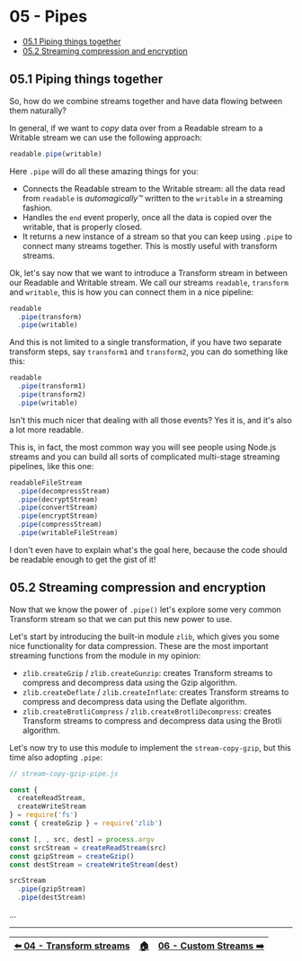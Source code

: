 # 05 - Pipes

- [05.1 Piping things together](#051-piping-things-together)
- [05.2 Streaming compression and encryption](#052-streaming-compression-and-encryption)


## 05.1 Piping things together

So, how do we combine streams together and have data flowing between them naturally?

In general, if we want to *copy* data over from a Readable stream to a Writable stream we can use the following approach:

```javascript
readable.pipe(writable)
```

Here `.pipe` will do all these amazing things for you:

 - Connects the Readable stream to the Writable stream: all the data read from `readable` is *automagically™️* written to the `writable` in a streaming fashion.
 - Handles the `end` event properly, once all the data is copied over the writable, that is properly closed.
 - It returns a new instance of a stream so that you can keep using `.pipe` to connect many streams together. This is mostly useful with transform streams.

Ok, let's say now that we want to introduce a Transform stream in between our Readable and Writable stream. We call our streams `readable`, `transform` and `writable`, this is how you can connect them in a nice pipeline:

```javascript
readable
  .pipe(transform)
  .pipe(writable)
```

And this is not limited to a single transformation, if you have two separate transform steps, say `transform1` and `transform2`, you can do something like this:

```javascript
readable
  .pipe(transform1)
  .pipe(transform2)
  .pipe(writable)
```

Isn't this much nicer that dealing with all those events? Yes it is, and it's also a lot more readable.

This is, in fact, the most common way you will see people using Node.js streams and you can build all sorts of complicated multi-stage streaming pipelines, like this one:

```javascript
readableFileStream
  .pipe(decompressStream)
  .pipe(decryptStream)
  .pipe(convertStream)
  .pipe(encryptStream)
  .pipe(compressStream)
  .pipe(writableFileStream)
```

I don't even have to explain what's the goal here, because the code should be readable enough to get the gist of it!


## 05.2 Streaming compression and encryption

Now that we know the power of `.pipe()` let's explore some very common Transform stream so that we can put this new power to use.

Let's start by introducing the built-in module `zlib`, which gives you some nice functionality for data compression. These are the most important streaming functions from the module in my opinion:

 - `zlib.createGzip` / `zlib.createGunzip`: creates Transform streams to compress and decompress data using the Gzip algorithm.
 - `zlib.createDeflate` / `zlib.createInflate`: creates Transform streams to compress and decompress data using the Deflate algorithm.
 - `zlib.createBrotliCompress` / `zlib.createBrotliDecompress`: creates Transform streams to compress and decompress data using the Brotli algorithm.

Let's now try to use this module to implement the `stream-copy-gzip`, but this time also adopting `.pipe`:

```javascript
// stream-copy-gzip-pipe.js

const {
  createReadStream,
  createWriteStream
} = require('fs')
const { createGzip } = require('zlib')

const [, , src, dest] = process.argv
const srcStream = createReadStream(src)
const gzipStream = createGzip()
const destStream = createWriteStream(dest)

srcStream
  .pipe(gzipStream)
  .pipe(destStream)
```

...

---

| [⬅️ 04 - Transform streams](/04-transform-streams/README.md) | [🏠](/README.md)| [06 - Custom Streams ➡️](/06-custom-streams/README.md)|
|:--------------|:------:|------------------------------------------------:|
